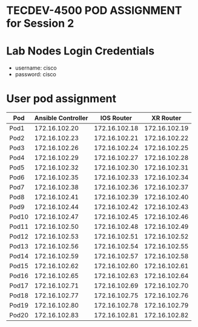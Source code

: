 # TECDEV-4500 POD ASSIGNMENT for Session 2

# Lab Nodes Login Credentials
- username: cisco
- password: cisco

# User pod assignment

| Pod | Ansible Controller | IOS Router | XR Router |
|------|--------------------|------------|-----------|
| Pod1 | 172.16.102.20 | 172.16.102.18 | 172.16.102.19|
| Pod2 | 172.16.102.23 | 172.16.102.21 | 172.16.102.22|
| Pod3 | 172.16.102.26 | 172.16.102.24 | 172.16.102.25|
| Pod4 | 172.16.102.29 | 172.16.102.27 | 172.16.102.28|
| Pod5 | 172.16.102.32 | 172.16.102.30 | 172.16.102.31|
| Pod6 | 172.16.102.35 | 172.16.102.33 | 172.16.102.34|
| Pod7 | 172.16.102.38 | 172.16.102.36 | 172.16.102.37|
| Pod8 | 172.16.102.41 | 172.16.102.39 | 172.16.102.40|
| Pod9 | 172.16.102.44 | 172.16.102.42 | 172.16.102.43|
| Pod10 | 172.16.102.47 | 172.16.102.45 | 172.16.102.46|
| Pod11 | 172.16.102.50 | 172.16.102.48 | 172.16.102.49|
| Pod12 | 172.16.102.53 | 172.16.102.51 | 172.16.102.52|
| Pod13 | 172.16.102.56 | 172.16.102.54 | 172.16.102.55|
| Pod14 | 172.16.102.59 | 172.16.102.57 | 172.16.102.58|
| Pod15 | 172.16.102.62 | 172.16.102.60 | 172.16.102.61|
| Pod16 | 172.16.102.65 | 172.16.102.63 | 172.16.102.64|
| Pod17 | 172.16.102.71 | 172.16.102.69 | 172.16.102.70|
| Pod18 | 172.16.102.77 | 172.16.102.75 | 172.16.102.76|
| Pod19 | 172.16.102.80 | 172.16.102.78 | 172.16.102.79|
| Pod20 | 172.16.102.83 | 172.16.102.81 | 172.16.102.82|

